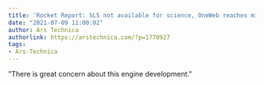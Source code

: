 ```yaml
---
title: 'Rocket Report: SLS not available for science, OneWeb reaches milestone'
date: "2021-07-09 11:00:02"
author: Ars Technica
authorlink: https://arstechnica.com/?p=1778927
tags:
- Ars-Technica
---
```

"There is great concern about this engine development."